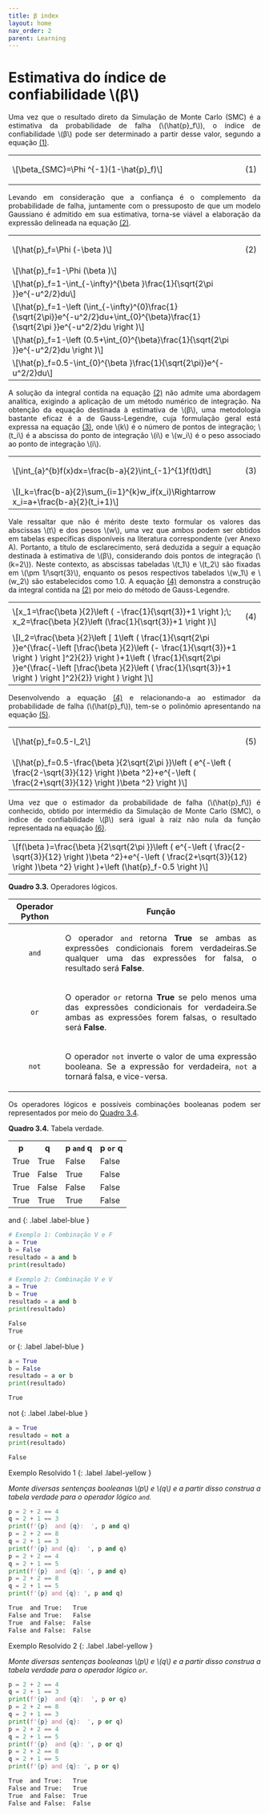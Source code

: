 ```yaml
---
title: β index
layout: home
nav_order: 2
parent: Learning
---
```


<!--Don't delete this script-->
<script src = "https://polyfill.io/v3/polyfill.min.js?features=es6"></script>
<script id = "MathJax-script" async src="https://cdn.jsdelivr.net/npm/mathjax@3/es5/tex-mml-chtml.js"></script>
<!--Don't delete this script-->

<h1>Estimativa do índice de confiabilidade \(β\)</h1>

<p align = "justify">
Uma vez que o resultado direto da Simulação de Monte Carlo (SMC) é a estimativa da probabilidade de falha (\(\hat{p}_f\)), o índice de confiabilidade \(β\) pode ser determinado a partir desse valor, segundo a equação <a href="#eq1">(1)</a>.
</p>

<table border = "0" style = "width: 100%;">
  <tr>
    <td align = "left" style = "width: 95%;">\[\beta_{SMC}=\Phi ^{-1}(1-\hat{p}_f)\]</td>
    <td align = "right" style = "width: 5%;"><p id = "eq1">(1)</p></td>
  </tr>
</table>

<p align = "justify">
Levando em consideração que a confiança é o complemento da probabilidade de falha, juntamente com o pressuposto de que um modelo Gaussiano é admitido em sua estimativa, torna-se viável a elaboração da expressão delineada na equação <a href="#eq2">(2)</a>.
</p>

<table border = "0" style = "width: 100%;">
  <tr>
    <td align = "left" style = "width: 95%;">\[\hat{p}_f=\Phi (-\beta )\]</td>
    <td rowspam = "6" align = "right" style = "width: 5%;"><p id = "eq2">(2)</p></td>
  </tr>
   <tr>
    <td align = "left" style = "width: 95%;">\[\hat{p}_f=1-\Phi (\beta )\]</td>
  </tr>
  <tr>
    <td align = "left" style = "width: 95%;">\[\hat{p}_f=1-\int_{-\infty}^{\beta }\frac{1}{\sqrt{2\pi }}e^{-u^2/2}du\]</td>
  </tr>
  <tr>
    <td align = "left" style = "width: 95%;">\[\hat{p}_f=1-\left (\int_{-\infty}^{0}\frac{1}{\sqrt{2\pi}}e^{-u^2/2}du+\int_{0}^{\beta}\frac{1}{\sqrt{2\pi }}e^{-u^2/2}du  \right )\]</td>
  </tr>
  <tr>
    <td align = "left" style = "width: 95%;">\[\hat{p}_f=1-\left (0.5+\int_{0}^{\beta}\frac{1}{\sqrt{2\pi }}e^{-u^2/2}du  \right )\]</td>
  </tr>
  <tr>
    <td align = "left" style = "width: 95%;">\[\hat{p}_f=0.5-\int_{0}^{\beta }\frac{1}{\sqrt{2\pi}}e^{-u^2/2}du\]</td>
  </tr>
</table>

<p align = "justify">
A solução da integral contida na equação <a href="#eq2">(2)</a> não admite uma abordagem analítica, exigindo a aplicação de um método numérico de integração. Na obtenção da equação destinada à estimativa de \(β\), uma metodologia bastante eficaz é a de Gauss-Legendre, cuja formulação geral está expressa na equação <a href="#eq3">(3)</a>, onde \(k\) é o número de pontos de integração; \(t_i\) é a abscissa do ponto de integração \(i\) e \(w_i\) é o peso associado ao ponto de integração \(i\).
</p>

<table border = "0" style = "width: 100%;">
  <tr>
    <td align = "left" style = "width: 95%;">\[\int_{a}^{b}f(x)dx=\frac{b-a}{2}\int_{-1}^{1}f(t)dt\]</td>
    <td rowspam = "2" align = "right" style = "width: 5%;"><p id = "eq3">(3)</p></td>
  </tr>
   <tr>
    <td align = "left" style = "width: 95%;">\[I_k=\frac{b-a}{2}\sum_{i=1}^{k}w_if(x_i)\Rightarrow x_i=a+\frac{b-a}{2}(t_i+1)\]</td>
  </tr>
</table>

<p align = "justify">
Vale ressaltar que não é mérito deste texto formular os valores das abscissas \(t\) e dos pesos \(w\), uma vez que ambos podem ser obtidos em tabelas específicas disponíveis na literatura correspondente (ver Anexo A). Portanto, a título de esclarecimento, será deduzida a seguir a equação destinada à estimativa de \(β\), considerando dois pontos de integração (\(k=2\)). Neste contexto, as abscissas tabeladas \(t_1\) e \(t_2\) são fixadas em \(\pm 1/\sqrt{3}\), enquanto os pesos respectivos tabelados \(w_1\) e \(w_2\) são estabelecidos como 1.0. A equação <a href="#eq4">(4)</a> demonstra a construção da integral contida na <a href="#eq2">(2)</a> por meio do método de Gauss-Legendre.
</p>

<table border = "0" style = "width: 100%;">
  <tr>
    <td align = "left" style = "width: 95%;">\[x_1=\frac{\beta }{2}\left ( -\frac{1}{\sqrt{3}}+1 \right );\; x_2=\frac{\beta }{2}\left (\frac{1}{\sqrt{3}}+1 \right )\]</td>
    <td rowspam = "2" align = "right" style = "width: 5%;"><p id = "eq4">(4)</p></td>
  </tr>
   <tr>
    <td align = "left" style = "width: 95%;">\[I_2=\frac{\beta }{2}\left [ 1\left ( \frac{1}{\sqrt{2\pi }}e^{\frac{-\left [\frac{\beta }{2}\left (- \frac{1}{\sqrt{3}}+1 \right )  \right ]^2}{2}} \right )+1\left ( \frac{1}{\sqrt{2\pi }}e^{\frac{-\left [\frac{\beta }{2}\left ( \frac{1}{\sqrt{3}}+1 \right )  \right ]^2}{2}} \right ) \right ]\]</td>
  </tr>
</table>

<p align = "justify">
Desenvolvendo a equação <a href="#eq4">(4)</a> e relacionando-a ao estimador da probabilidade de falha (\(\hat{p}_f\)), tem-se o polinômio apresentando na equação <a href="#eq5">(5)</a>.
</p>

<table border = "0" style = "width: 100%;">
  <tr>
    <td align = "left" style = "width: 95%;">\[\hat{p}_f=0.5-I_2\]</td>
    <td rowspam = "2" align = "right" style = "width: 5%;"><p id = "eq5">(5)</p></td>
  </tr>
   <tr>
    <td align = "left" style = "width: 95%;">\[\hat{p}_f=0.5-\frac{\beta }{2\sqrt{2\pi }}\left ( e^{-\left ( \frac{2-\sqrt{3}}{12} \right )\beta ^2}+e^{-\left ( \frac{2+\sqrt{3}}{12} \right )\beta ^2} \right )\]</td>
  </tr>
</table>

<p align = "justify">
Uma vez que o estimador da probabilidade de falha (\(\hat{p}_f\)) é conhecido, obtido por intermédio da Simulação de Monte Carlo (SMC), o índice de confiabilidade \(β\) será igual à raiz não nula da função representada na equação <a href="#eq6">(6)</a>.
</p>

<table border = "0" style = "width: 100%;">
  <tr>
    <td align = "left" style = "width: 95%;">\[f(\beta )=\frac{\beta }{2\sqrt{2\pi }}\left ( e^{-\left ( \frac{2-\sqrt{3}}{12} \right )\beta ^2}+e^{-\left ( \frac{2+\sqrt{3}}{12} \right )\beta ^2} \right )+\left (\hat{p}_f-0.5  \right )\]</td>
  </tr>
</table>












<p align = "justify" id = "qua33"><b>Quadro 3.3.</b> Operadores lógicos.</p>
<table>
<thead>
  <tr>
    <th>Operador Python</th>
    <th>Função</th>
  </tr>
</thead>
<tbody>
  <tr>
    <td><center><code>and</code></center></td>
    <td><p align = "justify">O operador <code>and</code> retorna <b>True</b> se ambas as expressões condicionais forem verdadeiras.Se qualquer uma das expressões for falsa, o resultado será <b>False</b>.</p></td>
  </tr>
  <tr>
    <td><center><code>or</code></center></td>
    <td><p align = "justify">O operador <code>or</code> retorna <b>True</b> se pelo menos uma das expressões condicionais for verdadeira.Se ambas as expressões forem falsas, o resultado será <b>False</b>.</p></td>
  </tr>
  <tr>
    <td><center><code>not</code></center></td>
    <td><p align = "justify">O operador <code>not</code> inverte o valor de uma expressão booleana. Se a expressão for verdadeira, <code>not</code> a tornará falsa, e vice-versa.</p></td>
  </tr>
</tbody>
</table>

<p align = "justify">
Os operadores lógicos e possíveis combinações booleanas podem ser representados por meio do <a href = "#qua34">Quadro 3.4</a>.
</p>

<p align = "justify" id = "qua34"><b>Quadro 3.4.</b> Tabela verdade.</p>
<table>
    <tr>
        <th>p</th>
        <th>q</th>
        <th>p <code>and</code> q</th>
        <th>p <code>or</code> q</th>
    </tr>
    <tr>
        <td>True</td>
        <td>True</td>
        <td>False</td>
        <td>False</td>
    </tr>
    <tr>
        <td>True</td>
        <td>False</td>
        <td>True</td>
        <td>False</td>
    </tr>
    <tr>
        <td>True</td>
        <td>False</td>
        <td>False</td>
        <td>False</td>
    </tr>
    <tr>
        <td>True</td>
        <td>True</td>
        <td>True</td>
        <td>False</td>
    </tr>
</table>

and
{: .label .label-blue }

```python
# Exemplo 1: Combinação V e F
a = True
b = False
resultado = a and b
print(resultado)

# Exemplo 2: Combinação V e V
a = True
b = True
resultado = a and b
print(resultado)
```
```cmd
False
True
```

or
{: .label .label-blue }

```python
a = True
b = False
resultado = a or b
print(resultado)
```
```cmd
True
```

not
{: .label .label-blue }

```python
a = True
resultado = not a
print(resultado)
```
```cmd
False
```

Exemplo Resolvido 1
{: .label .label-yellow }

<p align = "justify">
    <i>
    Monte diversas sentenças booleanas \(p\) e \(q\) e a partir disso construa a tabela verdade para o operador lógico <code>and</code>.
    </i>
</p>

```python
p = 2 + 2 == 4
q = 2 + 1 == 3
print(f'{p}  and {q}:  ', p and q)
p = 2 + 2 == 8
q = 2 + 1 == 3
print(f'{p} and {q}:  ', p and q)
p = 2 + 2 == 4
q = 2 + 1 == 5
print(f'{p}  and {q}: ', p and q)
p = 2 + 2 == 8
q = 2 + 1 == 5
print(f'{p} and {q}: ', p and q)
```
```cmd
True  and True:   True
False and True:   False
True  and False:  False
False and False:  False
```

Exemplo Resolvido 2
{: .label .label-yellow }

<p align = "justify">
    <i>
    Monte diversas sentenças booleanas \(p\) e \(q\) e a partir disso construa a tabela verdade para o operador lógico <code>or</code>.
    </i>
</p>

```python
p = 2 + 2 == 4
q = 2 + 1 == 3
print(f'{p}  and {q}:  ', p or q)
p = 2 + 2 == 8
q = 2 + 1 == 3
print(f'{p} and {q}:  ', p or q)
p = 2 + 2 == 4
q = 2 + 1 == 5
print(f'{p}  and {q}: ', p or q)
p = 2 + 2 == 8
q = 2 + 1 == 5
print(f'{p} and {q}: ', p or q)
```
```cmd
True  and True:   True
False and True:   True
True  and False:  True
False and False:  False
```
